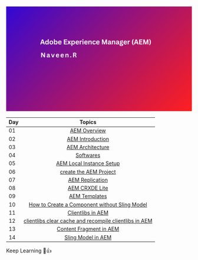 ![AEM](./Titleimages/AEM.png)

| Day |   Topics     | 
| ----- | :------------------: |
| 01    |  [ AEM Overview](./01_AEM_Overview.md) |
| 02    |  [ AEM Introduction](./02_AEM_Introduction.md) |
| 03    |  [ AEM Architecture](./03_AEM_Architecture.md) |
| 04    |  [ Softwares ](./04_Softwares.md) |
| 05    |  [ AEM Local Instance Setup](./05_AEM_Instances_Setup.md) |
| 06    |  [ create the AEM Project](./06_AEM_Project_Setup.md) |
| 07    |  [ AEM Replication](./07_Replication&ReverseReplication.md) |
| 08    |  [ AEM CRXDE Lite](./08_CRXDE_Lite.md) |
| 09    |  [ AEM Templates](./09_Templates.md) |
| 10    |  [ How to Create a Component without Sling Model](./10_Create_Component.md) |
| 11    |  [ Clientlibs in AEM](./11_Clientlibs_creation.md) |
| 12    |  [ clientlibs clear cache and recompile clientlibs in AEM](./12_Clientlibs_Clear_Cache.md) |
| 13    |  [ Content Fragment in AEM](./13_Content_Fragment.md) |
| 14    |  [ Sling Model in AEM](./14_Sling_Model.md) |


Keep Learning 🩷👍
